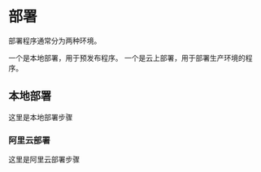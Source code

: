 # 部署

部署程序通常分为两种环境。

一个是本地部署，用于预发布程序。
一个是云上部署，用于部署生产环境的程序。

## 本地部署

这里是本地部署步骤

### 阿里云部署

这里是阿里云部署步骤
